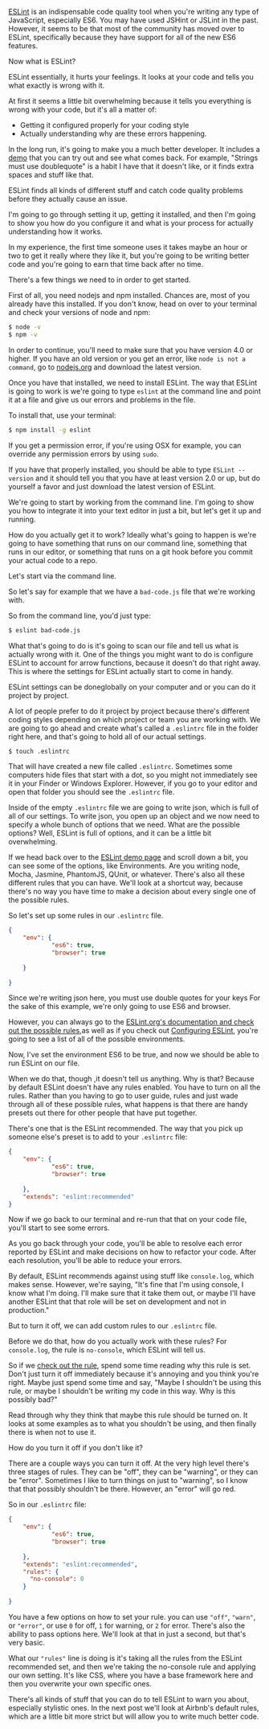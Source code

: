 [ESLint](http://eslint.org) is an indispensable code quality tool when you're writing any type of JavaScript, especially ES6. You may have used JSHint or JSLint in the past. However, it seems to be that most of the community has moved over to ESLint, specifically because they have support for all of the new ES6 features.

Now what is ESLint? 

ESLint essentially, it hurts your feelings. It looks at your code and tells you what exactly is wrong with it. 

At first it seems a little bit overwhelming because it tells you everything is wrong with your code, but it's all a matter of:

- Getting it configured properly for your coding style 
- Actually understanding why are these errors happening. 


In the long run, it's going to make you a much better developer. It includes a [demo](http://eslint.org/demo/) that you can try out and see what comes back. For example, "Strings must use doublequote" is a habit I have that it doesn't like, or it finds extra spaces and stuff like that.

ESLint finds all kinds of different stuff and catch code quality problems before they actually cause an issue.

I'm going to go through setting it up, getting it installed, and then I'm going to show you how do you configure it and what is your process for actually understanding how it works. 

In my experience, the first time someone uses it takes maybe an hour or two to get it really where they like it, but you're going to be writing better code and you're going to earn that time back after no time.

There's a few things we need to in order to get started. 

First of all, you need nodejs and npm installed. Chances are, most of you already have this installed. If you don't know, head on over to your terminal and check your versions of node and npm:
 
```bash
$ node -v
$ npm -v
```
In order to continue, you'll need to make sure that you have version 4.0 or higher. If you have an old version or you get an error, like `node is not a command`, go to [nodejs.org](http://nodejs.org) and download the latest version. 

 Once you have that installed, we need to install ESLint. The way that ESLint is going to work is we're going to type `eslint` at the command line and point it at a file and give us our errors and problems in the file.

To install that, use your terminal:

```bash
$ npm install -g eslint
```

If you get a permission error, if you're using OSX for example, you can override any permission errors by using `sudo`.

If you have that properly installed, you should be able to type `ESLint --version` and it should tell you that you have at least version 2.0 or up, but do yourself a favor and just download the latest version of ESLint. 

We're going to start by working from the command line. I'm going to show you how to integrate it into your text editor in just a bit, but let's get it up and running.

How do you actually get it to work? Ideally what's going to happen is we're going to have something that runs on our command line, something that runs in our editor, or something that runs on a git hook before you commit your actual code to a repo.

Let's start via the command line. 

So let's say for example that we have a `bad-code.js` file that we're working with.


So from the command line, you'd just type:
```bash
$ eslint bad-code.js
```

What that's going to do is it's going to scan our file and tell us what is actually wrong with it. One of the things you might want to do is configure ESLint to account for arrow functions, because it doesn't do that right away. This is where the settings for ESLint actually start to come in handy.

ESLint settings can be doneglobally on your computer and or you can do it project by project. 

A lot of people prefer to do it project by project because there's different coding styles depending on which project or team you are working with. We are going to go ahead and create what's called a `.eslintrc` file in the folder right here, and that's going to hold all of our actual settings.

```bash
$ touch .eslintrc
```

That will have created a new file called `.eslintrc`. Sometimes some computers hide files that start with a dot, so you might not immediately see it in your Finder or Windows Explorer. However, if you go to your editor and open that folder you should see the `.eslintrc` file.

Inside of the empty `.eslintrc` file we are going to write json, which is full of all of our settings. To write json, you open up an object and we now need to specify a whole bunch of options that we need. What are the possible options? Well, ESLint is full of options, and it can be a little bit overwhelming.
 
If we head back over to the [ESLint demo page](http://eslint.org/demo/) and scroll down a bit, you can see some of the options, like Environments. Are you writing node, Mocha, Jasmine, PhantomJS, QUnit, or whatever. There's also all these different rules that you can have. We'll look at a shortcut way, because there's no way you have time to make a decision about every single one of the possible rules.

So let's set up some rules in our `.eslintrc` file.

```json
{
    "env": {
            "es6": true,
            "browser": true
    
    }
    
}
```

Since we're writing json here, you must use double quotes for your keys For the sake of this example, we're only going to use ES6 and browser. 

However, you can always go to the [ESLint.org's documentation and check out the possible rules](http://eslint.org/docs/rules),as well as if you check out [Configuring ESLint](http://eslint.org/docs/user-guide/configuring), you're going to see a list of all of the possible environments.

Now, I've set the environment ES6 to be true, and now we should be able to run ESLint on our file.
 
When we do that, though ,it doesn't tell us anything. Why is that? Because by default ESLint doesn't have any rules enabled. You have to turn on all the rules.  Rather than you having to go to user guide, rules and just wade through all of these possible rules, what happens is that there are handy presets out there for other people that have put together.

There's one that is the ESLint recommended. The way that you pick up someone else's preset is to add to your `.eslintrc` file:

```json
{
    "env": {
            "es6": true,
            "browser": true
    
    },
    "extends": "eslint:recommended"
}
```

Now if we go back to our terminal and re-run that that on your code file, you'll start to see some errors.

As you go back through your code, you'll be able to resolve each error reported by ESLint and make decisions on how to refactor your code. After each resolution, you'll be able to reduce your errors.

By default, ESLint recommends against using stuff like `console.log`, which makes sense. However, we're saying, "It's fine that I'm using console, I know what I'm doing. I'll make sure that it take them out, or maybe I'll have another ESLint that that role will be set on development and not in production." 

But to turn it off, we can add custom rules to our `.eslintrc` file.

Before we do that, how do you actually work with these rules? For `console.log`, the rule is `no-console`, which ESLint will tell us.
 
 
So if we [check out the rule](http://eslint.org/docs/rules/no-console), spend some time reading why this rule is set. Don't just turn it off immediately because it's annoying and you think you're right. Maybe just spend some time and say, "Maybe I shouldn't be using this rule, or maybe I shouldn't be writing my code in this way. Why is this possibly bad?" 

Read through why they think that maybe this rule should be turned on. It looks at some examples as to what you shouldn't be using, and then finally there is when not to use it.

How do you turn it off if you don't like it? 

There are a couple ways you can turn it off. At the very high level there's three stages of rules. They can be "off", they can be "warning", or they can be "error". Sometimes I like to turn things on just to "warning", so I know that that possibly shouldn't be there. However, an "error" will go red.

So in our `.eslintrc` file:

```json
{
    "env": {
            "es6": true,
            "browser": true
    
    },
    "extends": "eslint:recommended",
    "rules": {
      "no-console": 0
    }
    
}
```

You have a few options on how to set your rule. you can use `"off"`, `"warn"`, or `"error"`, or use `0` for off, `1` for warning, or `2` for error. There's also the ability to pass options here. We'll look at that in just a second, but that's very basic.

What our `"rules"` line is doing is it's taking all the rules from the ESLint recommended set, and then we're taking the no-console rule and applying our own setting. It's like CSS, where you have a base framework here and then you overwrite your own specific ones.

There's all kinds of stuff that you can do to tell ESLint to warn you about, especially stylistic ones. In the next post we'll look at Airbnb's default rules, which are a little bit more strict but will allow you to write much better code.